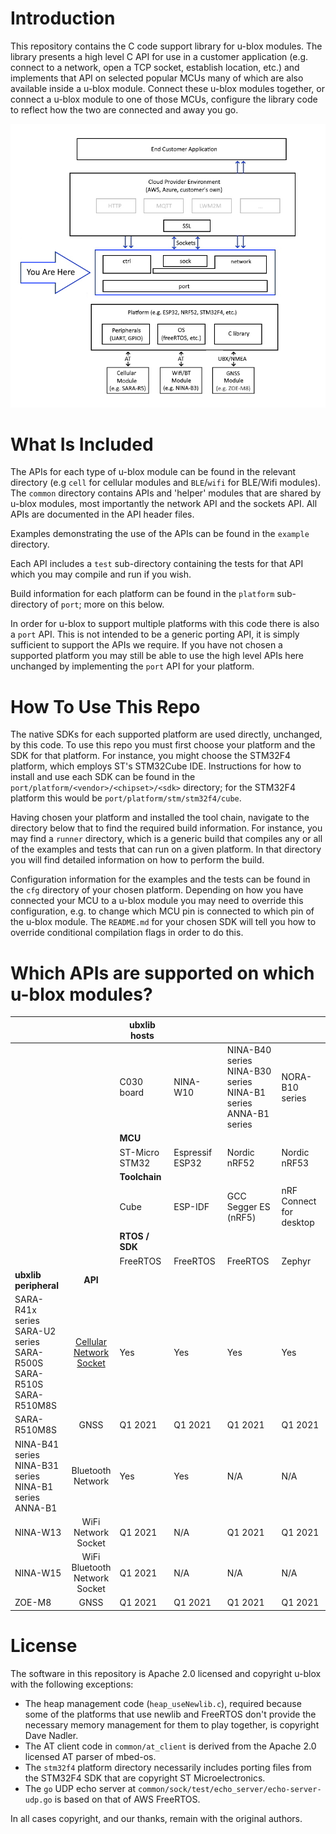 # Introduction
This repository contains the C code support library for u-blox modules.  The library presents a high level C API for use in a customer application (e.g. connect to a network, open a TCP socket, establish location, etc.) and implements that API on selected popular MCUs many of which are also available inside a u-blox module.  Connect these u-blox modules together, or connect a u-blox module to one of those MCUs, configure the library code to reflect how the two are connected and away you go.

![Architecture](architecture.jpg)

# What Is Included
The APIs for each type of u-blox module can be found in the relevant directory (e.g `cell` for cellular modules and `BLE`/`wifi` for BLE/Wifi modules).  The `common` directory contains APIs and 'helper' modules that are shared by u-blox modules, most importantly the network API and the sockets API.  All APIs are documented in the API header files.

Examples demonstrating the use of the APIs can be found in the `example` directory.

Each API includes a `test` sub-directory containing the tests for that API which you may compile and run if you wish.

Build information for each platform can be found in the `platform` sub-directory of `port`; more on this below.

In order for u-blox to support multiple platforms with this code there is also a `port` API.  This is not intended to be a generic porting API, it is simply sufficient to support the APIs we require.  If you have not chosen a supported platform you may still be able to use the high level APIs here unchanged by implementing the `port` API for your platform.

# How To Use This Repo
The native SDKs for each supported platform are used directly, unchanged, by this code.  To use this repo you must first choose your platform and the SDK for that platform.  For instance, you might choose the STM32F4 platform, which employs ST's STM32Cube IDE.  Instructions for how to install and use each SDK can be found in the `port/platform/<vendor>/<chipset>/<sdk>` directory; for the STM32F4 platform this would be `port/platform/stm/stm32f4/cube`.

Having chosen your platform and installed the tool chain, navigate to the directory below that to find the required build information.  For instance, you may find a `runner` directory, which is a generic build that compiles any or all of the examples and tests that can run on a given platform.  In that directory you will find detailed information on how to perform the build.

Configuration information for the examples and the tests can be found in the `cfg` directory of your chosen platform.  Depending on how you have connected your MCU to a u-blox module you may need to override this configuration, e.g. to change which MCU pin is connected to which pin of the u-blox module.  The `README.md` for your chosen SDK will tell you how to override conditional compilation flags in order to do this.


# Which APIs are supported on which u-blox modules?

|           |             | ubxlib hosts ||||
|-----------|:-----------:|--------------|-----|-----|-----|
|                         |              |C030 board|NINA-W10|NINA-B40 series<br />NINA-B30 series<br />NINA-B1 series<br />ANNA-B1 series<br />|NORA-B10 series|
|                         |              |**MCU**||||
|                         |              |ST-Micro STM32|Espressif ESP32|Nordic nRF52|Nordic nRF53|
|                         |              |**Toolchain**||||
|                         |              |Cube|ESP-IDF|GCC<br />Segger ES (nRF5)|nRF Connect<br />for desktop|
|                         |              |**RTOS / SDK**||||
|                         |              |FreeRTOS|FreeRTOS|FreeRTOS|Zephyr|
| **ubxlib peripheral**   |**API**       |||||
| SARA-R41x series<br />SARA-U2 series<br />SARA-R500S<br />SARA-R510S<br />SARA-R510M8S| [Cellular](https://github.com/u-blox/ubxlib_priv/blob/master/cell/api/u_cell.h "Cellular Control API")<br />[Network](https://github.com/u-blox/ubxlib_priv/blob/master/cell/api/u_cell_net.h "Cellular Network API")<br />[Socket](https://github.com/u-blox/ubxlib_priv/blob/master/cell/api/u_cell_sock.h "Cellular Socket API")|Yes|Yes|Yes|Yes|
| SARA-R510M8S            | GNSS|Q1 2021|Q1 2021|Q1 2021|Q1 2021|
|NINA-B41 series<br />NINA-B31 series<br />NINA-B1 series<br />ANNA-B1|Bluetooth<br />Network|Yes|Yes|N/A|N/A|
|NINA-W13|WiFi<br />Network<br />Socket|Q1 2021|N/A|Q1 2021|Q1 2021|
|NINA-W15|WiFi<br />Bluetooth<br />Network<br />Socket|Q1 2021|N/A|N/A|N/A|
|ZOE-M8|GNSS|Q1 2021|Q1 2021|Q1 2021|Q1 2021|

# License
The software in this repository is Apache 2.0 licensed and copyright u-blox with the following exceptions:

- The heap management code (`heap_useNewlib.c`), required because some of the platforms that use newlib and FreeRTOS don't provide the necessary memory management for them to play together, is copyright Dave Nadler.
- The AT client code in `common/at_client` is derived from the Apache 2.0 licensed AT parser of mbed-os.
- The `stm32f4` platform directory necessarily includes porting files from the STM32F4 SDK that are copyright ST Microelectronics.
- The `go` UDP echo server at `common/sock/test/echo_server/echo-server-udp.go` is based on that of AWS FreeRTOS.

In all cases copyright, and our thanks, remain with the original authors.
